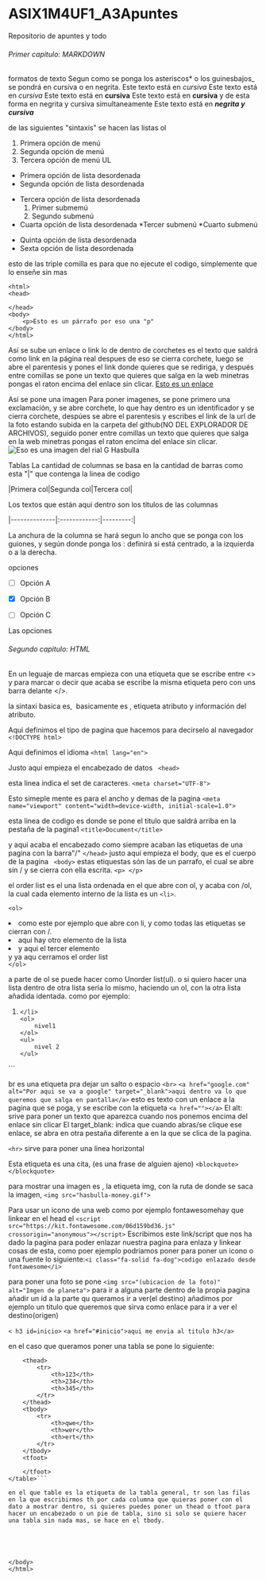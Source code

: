 # ASIX1M4UF1_A3Apuntes

Repositorio de apuntes y todo

###### Primer capitulo: MARKDOWN

formatos de texto
Segun como se ponga los asteriscos* o los guinesbajos_ se pondrá en cursiva o en negrita.
Este texto está en *cursiva*
Este texto está en _cursiva_
Este texto está en **cursiva**
Este texto está en __cursiva__
y de esta forma en negrita y cursiva simultaneamente
Este texto está en **_negrita y cursiva_**

de las siguientes "sintaxis" se hacen las listas
ol
1. Primera opción de menú
2. Segunda opción de menú
3. Tercera opción de menú
UL
* Primera opción de lista desordenada
* Segunda opción de lista desordenada
- Tercera opción de lista desordenada
    1. Primer submemú
    2. Segundo submenú
- Cuarta opción de lista desordenada
    *Tercer submenú
    *Cuarto submenú
+ Quinta opción de lista desordenada
+ Sexta opción de lista desordenada

esto de las triple comilla es para que no ejecute el codigo, simplemente que lo enseñe sin mas
``` 
<html>
<head>

</head>
<body>
    <p>Esto es un párrafo por eso una "p"
</body>
</html>
```

Así se sube un enlace o link
lo de dentro de corchetes es el texto que saldrá como link en la página real despues de eso se cierra corchete, luego se abre el parentesis y pones el link donde quieres que se rediriga, y después entre comillas se pone un texto que quieres que salga en la web minetras pongas el raton encima del enlace sin clicar. 
[Esto es un enlace](http://joan23.fje.edu "Enlace a la web del cole")

Así se pone una imagen
Para poner imagenes, se pone primero una exclamación, y se abre corchete, lo que hay dentro es un identificador y se cierra corchete, despúes se abre el parentesis y escribes el link de la url de la foto estando subida en la carpeta del github(NO DEL EXPLORADOR DE ARCHIVOS), seguido poner entre comillas un texto que quieres que salga en la web minetras pongas el raton encima del enlace sin clicar.
![Eso es una imagen del rial G Hasbulla](https://github.com/IvanMorillaTorres/ASIX1M4UF1_A3Apuntes/blob/main/hasbulla-money.gif "Titulo opcional de la imagen ")


Tablas
La cantidad de columnas se basa en la cantidad de barras como esta "|" que contenga la linea de codigo


|Primera col|Segunda col|Tercera col|


 Los textos que están aqui dentro son los titulos de las columnas


|--------------|:------------:|---------:| 


La anchura de la columna se hará segun lo ancho que se ponga con los guiones, y según donde ponga los : definirá si está centrado, a la izquierda o a la derecha.


opciones
 -[ ] Opción A
 
 -[X] Opción B
 
 -[ ] Opción C

Las opciones



###### Segundo capitulo: HTML
En un leguaje de marcas empieza con una etiqueta que se escribe entre <> y para marcar o decir que acaba se escribe la misma etiqueta pero con uns barra delante </>.

la sintaxi basica es, <img href = ""> basicamente es , etiqueta atributo y información del atributo.


Aqui definimos el tipo de pagina que hacemos para decirselo al navegador
```<!DOCTYPE html>```

Aqui definimos el idioma 
```<html lang="en">```

Justo aqui empieza el encabezado de datos
``` <head>```

esta linea indica el set de caracteres.
```<meta charset="UTF-8">```

Esto simeple mente es para el ancho y demas de la pagina
```<meta name="viewport" content="width=device-width, initial-scale=1.0">```

esta linea de codigo es donde se pone el titulo que saldrá arriba en la pestaña de la pagina1
```<title>Document</title>```

y aqui acaba el encabezado como siempre acaban las etiquetas de una pagina con la barra"/"
```</head>```
justo aqui empieza el body, que es el cuerpo de la pagina
``` <body>```
estas etiquestas són las de un parrafo, el cual se abre sin / y se cierra con ella escrita.
```<p> </p>```

 el order list es el una lista ordenada en el que abre con ol, y acaba con /ol, la cual cada elemento interno de la lista es un ```<li>```.

```<ol>```
    <li>
        como este por ejemplo que abre con li, y como todas las etiquetas se cierran con /.
    </li>
    <li>
        aqui hay otro elemento de la lista
    </li>
    <li>
        y aqui el tercer elemento
    </li>y ya aqu cerramos el order list      
```</ol>```

a parte de ol se puede hacer como Unorder list(ul).
o si quiero hacer una lista dentro de otra lista seria lo mismo, haciendo un ol, con la otra lista añadida identada.
como por ejemplo:

<ol>
    <li>
        
    </li>
    <ol>
        nivel1
    </ol>
    <ul>
        nivel 2
    </ul>
</ol>
```

br es una etiqueta pra dejar un salto o espacio
```<br>```
```<a href="google.com" alt="Por aqui se va a google" target="_blank">aqui dentro va lo que queremos que salga en pantalla</a>```
esto es texto con un enlace a la pagina que se poga, y se escribe con la etiqueta ```<a href=""></a>```
El alt: srive para poner un texto que aparezca cuando nos ponemos encima del enlace sin clicar
El target_blank: indica que cuando abras/se clique ese enlace, se abra en otra pestaña diferente a en la que se clica de la pagina.

```<hr>``` sirve para poner una linea horizontal 


Esta etiqueta es una cita, (es una frase de alguien ajeno)
```<blockquote></blockquote>```



para mostrar una imagen es , la etiqueta img, con la ruta de donde se saca la imagen,
```<img src="hasbulla-money.gif">```

Para usar un icono de una web como por ejemplo fontawesomehay que linkear en el head el ```<script src="https://kit.fontawesome.com/06d159bd36.js" crossorigin="anonymous"></script>``` Escribimos este link/script que nos ha dado la pagina para poder enlazar nuestra pagina para enlaza y linkear cosas de esta, como poer ejemplo podriamos poner para poner un icono o una fuente lo siguiente:```<i class="fa-solid fa-dog">codigo enlazado desde fontawesome</i>``` 


para poner una foto se pone
```<img src="(ubicacion de la foto)" alt="Imgen de planeta">```
para ir a alguna parte dentro de la propia pagina
añadir un id a la parte qu queramos ir a ver(el destino)
añadimos por ejemplo un titulo que queremos que sirva como enlace para ir a ver el destino(origen)

```< h3 id=inicio>```
```<a href="#inicio">aqui me envia al titulo h3</a>```


en el  caso que queramos poner una tabla se pone lo siguiente:

```<table border="2px">
    <thead>
        <tr>
            <th>123</th>
            <th>234</th>
            <th>345</th>
        </tr>
    </thead>
    <tbody>
        <tr>
            <th>qwe</th>
            <th>wer</th>
            <th>ert</th>
        </tr>
    </tbody>
    <tfoot>

    </tfoot>
</table>```

en el que table es la etiqueta de la tabla general, tr son las filas en la que escribirmos th por cada columna que quieras poner con el dato a mostrar dentro, si quieres puedes poner un thead o tfoot para hacer un encabezado o un pie de tabla, sino si solo se quiere hacer una tabla sin nada mas, se hace en el tbody.





</body>
</html>






